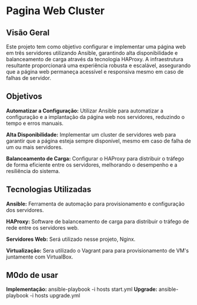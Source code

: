 # Pagina Web Cluster

## Visão Geral
Este projeto tem como objetivo configurar e implementar uma página web em três servidores utilizando Ansible, garantindo alta disponibilidade e balanceamento de carga através da tecnologia HAProxy. A infraestrutura resultante proporcionará uma experiência robusta e escalável, assegurando que a página web permaneça acessível e responsiva mesmo em caso de falhas de servidor.


## Objetivos
**Automatizar a Configuração:** Utilizar Ansible para automatizar a configuração e a implantação da página web nos servidores, reduzindo o tempo e erros manuais.

**Alta Disponibilidade:** Implementar um cluster de servidores web para garantir que a página esteja sempre disponível, mesmo em caso de falha de um ou mais servidores.

**Balanceamento de Carga:** Configurar o HAProxy para distribuir o tráfego de forma eficiente entre os servidores, melhorando o desempenho e a resiliência do sistema.


## Tecnologias Utilizadas
**Ansible:** Ferramenta de automação para provisionamento e configuração dos servidores.

**HAProxy:** Software de balanceamento de carga para distribuir o tráfego de rede entre os servidores web.

**Servidores Web:** Será utilizado nesse projeto, Nginx.

**Virtualização:** Sera utilizado o Vagrant para para provisionamento de VM's juntamente com VirtualBox.


## M0do de usar

**Implementação:** ansible-playbook -i hosts start.yml
**Upgrade:** ansible-playbook -i hosts upgrade.yml